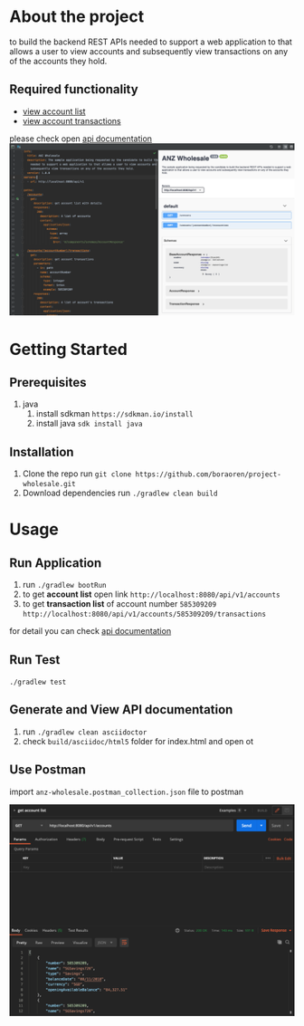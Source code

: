 # About the project

to build the backend REST APIs needed to support a web application 
to that allows a user to view accounts and subsequently view 
transactions on any of the accounts they hold.

## Required functionality

- [view account list](http://localhost:8080/accounts)
- [view account transactions](http://localhost:8080/api/v1/accounts/585309209/transactions)

please check open [api documentation](anz-wholesale-api.yaml)
![open api documentation](documents/anz-open-api.png)


# Getting Started

## Prerequisites

1. java
    1. install sdkman `https://sdkman.io/install`
    1. install java `sdk install java`

## Installation
1. Clone the repo
run `git clone https://github.com/boraoren/project-wholesale.git`
1. Download dependencies
run `./gradlew clean build`

# Usage

## Run Application
1. run `./gradlew bootRun`
2. to get __account list__ open link 
`http://localhost:8080/api/v1/accounts`
3. to get __transaction list__ of account number `585309209` 
`http://localhost:8080/api/v1/accounts/585309209/transactions`

for detail you can check [api documentation](#generate-and-view-api-documentation)

## Run Test
`./gradlew test`

## Generate and View API documentation
1. run `./gradlew clean asciidoctor`
2. check `build/asciidoc/html5` folder for index.html 
and open ot

## Use Postman
import `anz-wholesale.postman_collection.json` file to postman

![postman](documents/postman.png)

 

